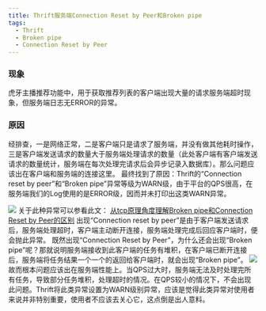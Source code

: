 ```yaml
---
title: Thrift服务端Connection Reset by Peer和Broken pipe
tags:
  - Thrift
  - Broken pipe
  - Connection Reset by Peer
---
```


### 现象
虎牙主播推荐功能中，用于获取推荐列表的客户端出现大量的请求服务端超时现象，但服务端日志无ERROR的异常。

### 原因
经排查，一是网络正常，二是客户端只是请求了服务端，并没有做其他耗时操作，三是客户端发送请求的数量大于服务端处理请求的数量（此处客户端有客户端发送请求的数量统计，服务端在每次处理完请求后会异步记录入数据库）。那么问题应该出在客户端和服务端的连接这里。
最终找到了原因：Thrift的“Connection reset by peer”和“Broken pipe”异常等级为WARN级，由于平台的QPS很高，在服务端我们的Log使用的是ERROR级，因而并未打印出这类WARN异常。

<!--more-->

![](/img/thrift_connection_reset.png)
关于此种异常可以参看此文：
[从tcp原理角度理解Broken pipe和Connection Reset by Peer的区别](http://lovestblog.cn/blog/2014/05/20/tcp-broken-pipe/)
出现“Connection reset by peer”是由于客户端发送请求后，服务端处理超时，客户端主动断开连接，服务端处理完成后回应客户端时，便会抛此异常。
既然出现“Connection Reset by Peer”，为什么还会出现“Broken pipe”呢？那就说明服务端接收到此客户端的任务有堆积，在客户端已断开连接后，服务端将任务结果一个一个的返回给客户端时，就会出现“Broken pipe”。
![](/img/thrift_timeout.png)
故而根本问题应该出在服务端性能上。当QPS过大时，服务端无法及时处理完所有任务，导致部分任务堆积，处理超时的情况。在QPS较小的情况下，不会出现此问题。Thrift将此类异常设置为WARN级别异常，应该是觉得此类异常对使用者来说并非特别重要，使用者不应该去关心它，这点倒是出人意料。